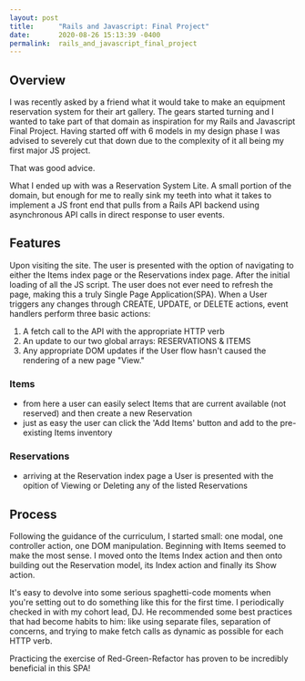 ```yaml
---
layout: post
title:      "Rails and Javascript: Final Project"
date:       2020-08-26 15:13:39 -0400
permalink:  rails_and_javascript_final_project
---
```



## Overview
I was recently asked by a friend what it would take to make an equipment reservation system for their art gallery. The gears started turning and I wanted to take part of that domain as inspiration for my Rails and Javascript Final Project. Having started off with 6 models in my design phase I was advised to severely cut that down due to the complexity of it all being my first major JS project.

That was good advice.

What I ended up with was a Reservation System Lite. A small portion of the domain, but enough for me to really sink my teeth into what it takes to implement a JS front end that pulls from a Rails API backend using asynchronous API calls in direct response to user events.

## Features
Upon visiting the site. The user is presented with the option of navigating to either the Items index page or the Reservations index page. After the initial loading of all the JS script. The user does not ever need to refresh the page, making this a truly Single Page Application(SPA). When a User triggers any changes through CREATE, UPDATE, or DELETE actions, event handlers perform three basic actions:
1. A fetch call to the API with the appropriate HTTP verb
2. An update to our two global arrays: RESERVATIONS & ITEMS
3. Any appropriate DOM updates if the User flow hasn't caused the rendering of a new page "View."


### Items
* from here a user can easily select Items that are current available (not reserved) and then create a new Reservation
* just as easy the user can click the 'Add Items' button and add to the pre-existing Items inventory

### Reservations
* arriving at the Reservation index page a User is presented with the opition of Viewing or Deleting any of the listed Reservations

## Process
Following the guidance of the curriculum, I started small: one modal, one controller action, one DOM manipulation. Beginning with Items seemed to make the most sense. I moved onto the Items Index action and then onto building out the Reservation model, its Index action and finally its Show action.

It's easy to devolve into some serious spaghetti-code moments when you're setting out to do something like this for the first time. I periodically checked in with my cohort lead, DJ. He recommended some best practices that had become habits to him: like using separate files, separation of concerns, and trying to make fetch calls as dynamic as possible for each HTTP verb.

Practicing the exercise of Red-Green-Refactor has proven to be incredibly beneficial in this SPA!
